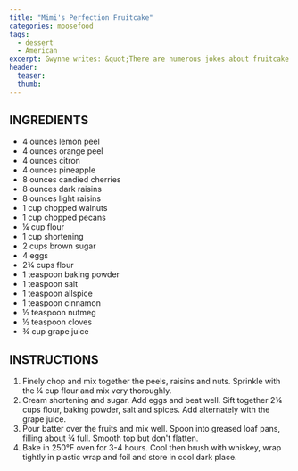 ```yaml
---
title: "Mimi's Perfection Fruitcake"
categories: moosefood
tags:
  - dessert
  - American
excerpt: Gwynne writes: &quot;There are numerous jokes about fruitcake ... this will change anyone's mind! It is absolutely wonderful and was always a gift from grandma. It always arrived cold from the attic and in a shoe box!&quot;
header:
  teaser: 
  thumb: 
---
```


## INGREDIENTS
* 4 ounces lemon peel
* 4 ounces orange peel
* 4 ounces citron
* 4 ounces pineapple
* 8 ounces candied cherries
* 8 ounces dark raisins
* 8 ounces light raisins
* 1 cup chopped walnuts
* 1 cup chopped pecans
* ¼ cup flour
* 1 cup shortening
* 2 cups brown sugar
* 4 eggs
* 2¾ cups flour
* 1 teaspoon baking powder
* 1 teaspoon salt
* 1 teaspoon allspice
* 1 teaspoon cinnamon
* ½ teaspoon nutmeg
* ½ teaspoon cloves
* ¾ cup grape juice

## INSTRUCTIONS
1. Finely chop and mix together the peels, raisins and nuts. Sprinkle with the ¼ cup flour and mix very thoroughly.
2. Cream shortening and sugar. Add eggs and beat well. Sift together 2¾ cups flour, baking powder, salt and spices. Add alternately with the grape juice.
3. Pour batter over the fruits and mix well. Spoon into greased loaf pans, filling about ¾ full. Smooth top but don't flatten.
4. Bake in 250°F oven for 3-4 hours. Cool then brush with whiskey, wrap tightly in plastic wrap and foil and store in cool dark place.